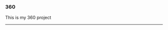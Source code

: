 ### 360

This is my 360 project

<script src="//360.vizor.io/scripts/embed.js" data-vizorurl="https://360.vizor.io/embed/v/89ny7" ></script>

***
